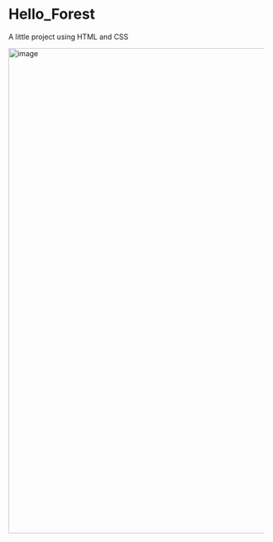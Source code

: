 # Hello_Forest
A little project using HTML and CSS 

<img width="954" alt="image" src="https://github.com/rubi-mendv/Hello_Forest/assets/151890606/744887ef-0436-4e7f-a389-b7a2fb906c80">


